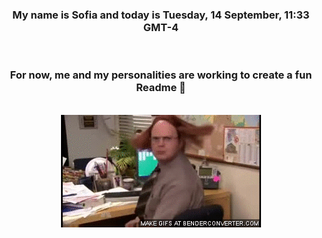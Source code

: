 


<div align="center">
<h3 >My name is Sofia and today is Tuesday, 14 September, 11:33 GMT-4</h3><br>
<h3 >For now, me and my personalities are working to create a fun Readme 👋
</h3><br>
<img src='img/dwight.gif' alt='working...'/>
</div>
